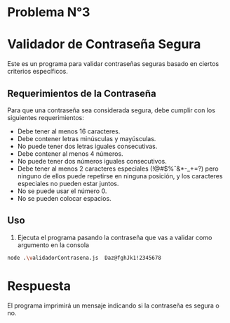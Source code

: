 # Problema N°3

# Validador de Contraseña Segura

Este es un programa para validar contraseñas seguras basado en ciertos criterios específicos.

## Requerimientos de la Contraseña

Para que una contraseña sea considerada segura, debe cumplir con los siguientes requerimientos:

- Debe tener al menos 16 caracteres.
- Debe contener letras minúsculas y mayúsculas.
- No puede tener dos letras iguales consecutivas.
- Debe contener al menos 4 números.
- No puede tener dos números iguales consecutivos.
- Debe tener al menos 2 caracteres especiales (!@#$%ˆ&*-_+=?) pero ninguno de ellos puede repetirse en ninguna posición, y los caracteres especiales no pueden estar juntos.
- No se puede usar el número 0.
- No se pueden colocar espacios.

## Uso

1. Ejecuta el programa pasando la contraseña que vas a validar como argumento en la consola

```bash
node .\validadorContrasena.js  Daz@fghJk1!2345678
```	

# Respuesta

El programa imprimirá un mensaje indicando si la contraseña es segura o no.
